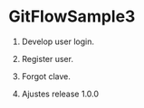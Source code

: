# GitFlowSample3

1. Develop user login.
2. Register user.
3. Forgot clave.

4. Ajustes release 1.0.0